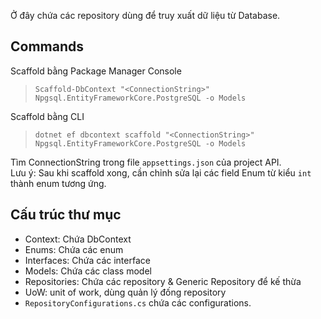 ﻿Ở đây chứa các repository dùng để truy xuất dữ liệu từ Database.


## Commands
Scaffold bằng Package Manager Console
>`Scaffold-DbContext "<ConnectionString>" Npgsql.EntityFrameworkCore.PostgreSQL -o Models`

Scaffold bằng CLI 
>`dotnet ef dbcontext scaffold "<ConnectionString>" Npgsql.EntityFrameworkCore.PostgreSQL -o Models`

Tìm ConnectionString trong file `appsettings.json` của project API.  
Lưu ý: Sau khi scaffold xong, cần chỉnh sửa lại các field Enum từ kiểu `int` thành enum tương ứng.

## Cấu trúc thư mục
- Context: Chứa DbContext
- Enums: Chứa các enum
- Interfaces: Chứa các interface
- Models: Chứa các class model
- Repositories: Chứa các repository & Generic Repository để kế thừa
- UoW: unit of work, dùng quản lý đống repository
- `RepositoryConfigurations.cs` chứa các configurations.

